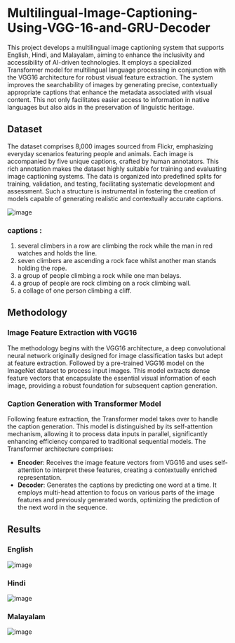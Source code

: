# Multilingual-Image-Captioning-Using-VGG-16-and-GRU-Decoder
This project develops a multilingual image captioning system that supports English, Hindi, and Malayalam, aiming to enhance the inclusivity and accessibility of AI-driven technologies. It employs a specialized Transformer model for multilingual language processing in conjunction with the VGG16 architecture for robust visual feature extraction. The system improves the searchability of images by generating precise, contextually appropriate captions that enhance the metadata associated with visual content. This not only facilitates easier access to information in native languages but also aids in the preservation of linguistic heritage. 

## Dataset 
The dataset comprises 8,000 images sourced from Flickr, emphasizing everyday scenarios featuring people and animals. Each image is accompanied by five unique captions, crafted by human annotators. This rich annotation makes the dataset highly suitable for training and evaluating image captioning systems. The data is organized into predefined splits for training, validation, and testing, facilitating systematic development and assessment. Such a structure is instrumental in fostering the creation of models capable of generating realistic and contextually accurate captions.

![image](https://github.com/Lakshmisri01/Multilingual-Image-Captioning-Using-VGG-16-and-GRU-Decoder/assets/114591852/71fc997c-b4b6-4fb9-bb1f-1463d06e2883)

### captions :  
1. several climbers in a row are climbing the rock while the man in red watches and holds the line.
2. seven climbers are ascending a rock face whilst another man stands holding the rope.
3. a group of people climbing a rock while one man belays.
4. a group of people are rock climbing on a rock climbing wall.
5. a collage of one person climbing a cliff.

## Methodology

### Image Feature Extraction with VGG16
The methodology begins with the VGG16 architecture, a deep convolutional neural network originally designed for image classification tasks but adept at feature extraction. Followed by a pre-trained VGG16 model on the ImageNet dataset to process input images. This model extracts dense feature vectors that encapsulate the essential visual information of each image, providing a robust foundation for subsequent caption generation.

### Caption Generation with Transformer Model
Following feature extraction, the Transformer model takes over to handle the caption generation. This model is distinguished by its self-attention mechanism, allowing it to process data inputs in parallel, significantly enhancing efficiency compared to traditional sequential models. The Transformer architecture comprises:
- **Encoder**: Receives the image feature vectors from VGG16 and uses self-attention to interpret these features, creating a contextually enriched representation.
- **Decoder**: Generates the captions by predicting one word at a time. It employs multi-head attention to focus on various parts of the image features and previously generated words, optimizing the prediction of the next word in the sequence.

## Results 

### English
![image](https://github.com/Lakshmisri01/Multilingual-Image-Captioning-Using-VGG-16-and-GRU-Decoder/assets/114591852/a2ac5121-edf3-4cbc-bb95-b8453eb8e1f0)

### Hindi 
![image](https://github.com/Lakshmisri01/Multilingual-Image-Captioning-Using-VGG-16-and-GRU-Decoder/assets/114591852/4d1b8ffd-7ece-4388-a553-88c14abfd809)

### Malayalam 
![image](https://github.com/Lakshmisri01/Multilingual-Image-Captioning-Using-VGG-16-and-GRU-Decoder/assets/114591852/08e56479-1c37-4e1a-8b29-9803b18b9e0c)


